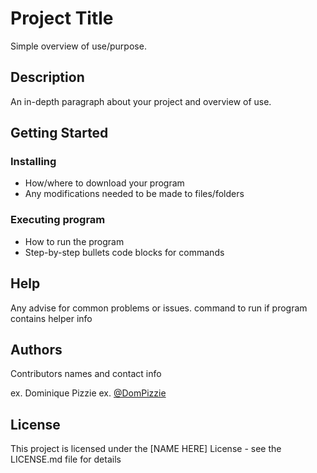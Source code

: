 # Project Title

Simple overview of use/purpose.

## Description

An in-depth paragraph about your project and overview of use.

## Getting Started

### Installing

* How/where to download your program
* Any modifications needed to be made to files/folders

### Executing program

* How to run the program
* Step-by-step bullets
code blocks for commands


## Help

Any advise for common problems or issues.
command to run if program contains helper info


## Authors

Contributors names and contact info

ex. Dominique Pizzie
ex. [@DomPizzie](https://twitter.com/dompizzie)


## License

This project is licensed under the [NAME HERE] License - see the LICENSE.md file for details

